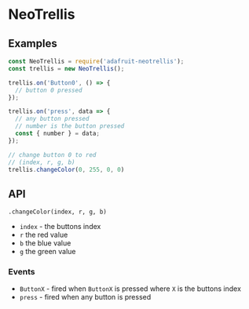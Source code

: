 # NeoTrellis

## Examples

```js
const NeoTrellis = require('adafruit-neotrellis');
const trellis = new NeoTrellis();

trellis.on('Button0', () => {
  // button 0 pressed
});

trellis.on('press', data => {
  // any button pressed
  // number is the button pressed
  const { number } = data;
});

// change button 0 to red
// (index, r, g, b)
trellis.changeColor(0, 255, 0, 0)

```

## API

`.changeColor(index, r, g, b)`

* `index` - the buttons index
* `r` the red value
* `b` the blue value
* `g` the green value

### Events

* `ButtonX` - fired when `ButtonX` is pressed where
  `X` is the buttons index
* `press` - fired when any button is pressed
